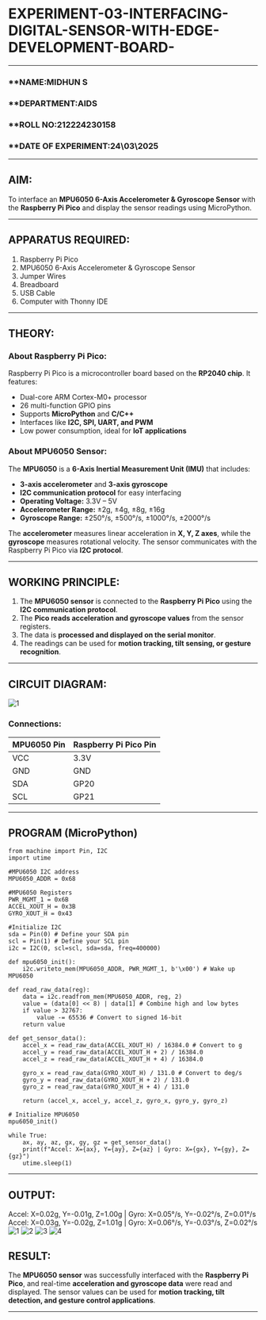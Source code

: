  # EXPERIMENT-03-INTERFACING-DIGITAL-SENSOR-WITH-EDGE-DEVELOPMENT-BOARD-

---

### **NAME:MIDHUN S
### **DEPARTMENT:AIDS 
### **ROLL NO:212224230158
### **DATE OF EXPERIMENT:24\03\2025 

---

## **AIM:**  
To interface an **MPU6050 6-Axis Accelerometer & Gyroscope Sensor** with the **Raspberry Pi Pico** and display the sensor readings using MicroPython.

---

## **APPARATUS REQUIRED:**  
1. Raspberry Pi Pico  
2. MPU6050 6-Axis Accelerometer & Gyroscope Sensor  
3. Jumper Wires  
4. Breadboard  
5. USB Cable  
6. Computer with Thonny IDE  

---

## **THEORY:**  
### **About Raspberry Pi Pico:**  
Raspberry Pi Pico is a microcontroller board based on the **RP2040 chip**. It features:  
- Dual-core ARM Cortex-M0+ processor  
- 26 multi-function GPIO pins  
- Supports **MicroPython** and **C/C++**  
- Interfaces like **I2C, SPI, UART, and PWM**  
- Low power consumption, ideal for **IoT applications**  

### **About MPU6050 Sensor:**  
The **MPU6050** is a **6-Axis Inertial Measurement Unit (IMU)** that includes:  
- **3-axis accelerometer** and **3-axis gyroscope**  
- **I2C communication protocol** for easy interfacing  
- **Operating Voltage:** 3.3V – 5V  
- **Accelerometer Range:** ±2g, ±4g, ±8g, ±16g  
- **Gyroscope Range:** ±250°/s, ±500°/s, ±1000°/s, ±2000°/s  

The **accelerometer** measures linear acceleration in **X, Y, Z axes**, while the **gyroscope** measures rotational velocity. The sensor communicates with the Raspberry Pi Pico via **I2C protocol**.

---

## **WORKING PRINCIPLE:**  
1. The **MPU6050 sensor** is connected to the **Raspberry Pi Pico** using the **I2C communication protocol**.  
2. The **Pico reads acceleration and gyroscope values** from the sensor registers.  
3. The data is **processed and displayed on the serial monitor**.  
4. The readings can be used for **motion tracking, tilt sensing, or gesture recognition**.

---

## **CIRCUIT DIAGRAM:**  
![1](https://github.com/user-attachments/assets/0a71d221-1b85-4519-9a2a-b4b9c3a5bf1d)

### **Connections:**  

| MPU6050 Pin | Raspberry Pi Pico Pin |
|------------|----------------------|
| VCC | 3.3V |
| GND | GND |
| SDA | GP20 |
| SCL | GP21 |

---

## **PROGRAM (MicroPython)**  
```
from machine import Pin, I2C
import utime

#MPU6050 I2C address
MPU6050_ADDR = 0x68

#MPU6050 Registers
PWR_MGMT_1 = 0x6B
ACCEL_XOUT_H = 0x3B
GYRO_XOUT_H = 0x43

#Initialize I2C
sda = Pin(0) # Define your SDA pin
scl = Pin(1) # Define your SCL pin
i2c = I2C(0, scl=scl, sda=sda, freq=400000)

def mpu6050_init():
    i2c.writeto_mem(MPU6050_ADDR, PWR_MGMT_1, b'\x00') # Wake up MPU6050

def read_raw_data(reg):
    data = i2c.readfrom_mem(MPU6050_ADDR, reg, 2)
    value = (data[0] << 8) | data[1] # Combine high and low bytes
    if value > 32767:
        value -= 65536 # Convert to signed 16-bit
    return value

def get_sensor_data():
    accel_x = read_raw_data(ACCEL_XOUT_H) / 16384.0 # Convert to g
    accel_y = read_raw_data(ACCEL_XOUT_H + 2) / 16384.0
    accel_z = read_raw_data(ACCEL_XOUT_H + 4) / 16384.0

    gyro_x = read_raw_data(GYRO_XOUT_H) / 131.0 # Convert to deg/s
    gyro_y = read_raw_data(GYRO_XOUT_H + 2) / 131.0
    gyro_z = read_raw_data(GYRO_XOUT_H + 4) / 131.0

    return (accel_x, accel_y, accel_z, gyro_x, gyro_y, gyro_z)

# Initialize MPU6050
mpu6050_init()

while True:
    ax, ay, az, gx, gy, gz = get_sensor_data()
    print(f"Accel: X={ax}, Y={ay}, Z={az} | Gyro: X={gx}, Y={gy}, Z={gz}")
    utime.sleep(1)
```

---

## **OUTPUT:**  
Accel: X=0.02g, Y=-0.01g, Z=1.00g | Gyro: X=0.05°/s, Y=-0.02°/s, Z=0.01°/s
Accel: X=0.03g, Y=-0.02g, Z=1.01g | Gyro: X=0.06°/s, Y=-0.03°/s, Z=0.02°/s
![1](https://github.com/user-attachments/assets/f9af978c-77cc-4b67-81cf-a0cf115b4c9d)
![2](https://github.com/user-attachments/assets/c2446247-cbe3-403f-9c3d-4139c36032ac)
![3](https://github.com/user-attachments/assets/bfd0dcdd-f129-41ea-8f34-71dfdf34ee3f)
![4](https://github.com/user-attachments/assets/54650944-c420-4226-8ea5-9d1172890054)
## **RESULT:**  
The **MPU6050 sensor** was successfully interfaced with the **Raspberry Pi Pico**, and real-time **acceleration and gyroscope data** were read and displayed. The sensor values can be used for **motion tracking, tilt detection, and gesture control applications**.

---

